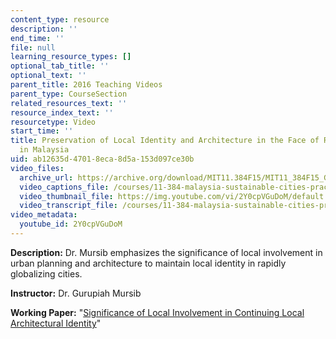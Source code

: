 ```yaml
---
content_type: resource
description: ''
end_time: ''
file: null
learning_resource_types: []
optional_tab_title: ''
optional_text: ''
parent_title: 2016 Teaching Videos
parent_type: CourseSection
related_resources_text: ''
resource_index_text: ''
resourcetype: Video
start_time: ''
title: Preservation of Local Identity and Architecture in the Face of Rapid Development
  in Malaysia
uid: ab12635d-4701-8eca-8d5a-153d097ce30b
video_files:
  archive_url: https://archive.org/download/MIT11.384F15/MIT11_384F15_Gurupiah_300k.mp4
  video_captions_file: /courses/11-384-malaysia-sustainable-cities-practicum-spring-2018/faa6b9cf6f5a5985bc10eb6186ce08fc_2Y0cpVGuDoM.vtt
  video_thumbnail_file: https://img.youtube.com/vi/2Y0cpVGuDoM/default.jpg
  video_transcript_file: /courses/11-384-malaysia-sustainable-cities-practicum-spring-2018/2f18d55f2ff10beb8dabf3f0d7a38144_2Y0cpVGuDoM.pdf
video_metadata:
  youtube_id: 2Y0cpVGuDoM
---
```


**Description:** Dr. Mursib emphasizes the significance of local involvement in urban planning and architecture to maintain local identity in rapidly globalizing cities.

**Instructor:** Dr. Gurupiah Mursib

**Working Paper:** "[Significance of Local Involvement in Continuing Local Architectural Identity](http://malaysiacities.mit.edu/paperMursib)"